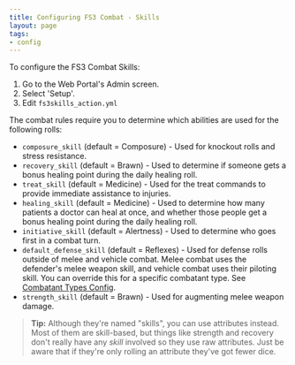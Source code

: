 ```yaml
---
title: Configuring FS3 Combat - Skills
layout: page
tags:
- config
---
```


To configure the FS3 Combat Skills:

1. Go to the Web Portal's Admin screen.
2. Select 'Setup'.
3. Edit `fs3skills_action.yml`

The combat rules require you to determine which abilities are used for the following rolls:

- `composure_skill` (default = Composure) - Used for knockout rolls and stress resistance.
- `recovery_skill` (default = Brawn) - Used to determine if someone gets a bonus healing point during the daily healing roll.
- `treat_skill` (default = Medicine) - Used for the treat commands to provide immediate assistance to injuries.
- `healing_skill` (default = Medicine) - Used to determine how many patients a doctor can heal at once, and whether those people get a bonus healing point during the daily healing roll.
- `initiative_skill` (default = Alertness) - Used to determine who goes first in a combat turn.
- `default_defense_skill` (default = Reflexes) - Used for defense rolls outside of melee and vehicle combat.  Melee combat uses the defender's melee weapon skill, and vehicle combat uses their piloting skill.  You can override this for a specific combatant type.  See [Combatant Types Config](/tutorials/config/fs3combat_misc.html).
- `strength_skill` (default = Brawn) - Used for augmenting melee weapon damage.

> <i class="fa fa-info-circle"></i> **Tip:** Although they're named "skills", you can use attributes instead.  Most of them are skill-based, but things like strength and recovery don't really have any _skill_ involved so they use raw attributes.  Just be aware that if they're only rolling an attribute they've got fewer dice.

